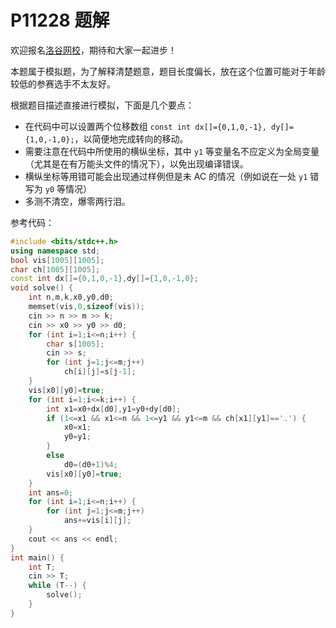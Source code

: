 # P11228 题解

欢迎报名[洛谷网校](https://class.luogu.com.cn/)，期待和大家一起进步！

本题属于模拟题，为了解释清楚题意，题目长度偏长，放在这个位置可能对于年龄较低的参赛选手不太友好。

根据题目描述直接进行模拟，下面是几个要点：

- 在代码中可以设置两个位移数组 `const int dx[]={0,1,0,-1}, dy[]={1,0,-1,0};`，以简便地完成转向的移动。
- 需要注意在代码中所使用的横纵坐标，其中 `y1` 等变量名不应定义为全局变量（尤其是在有万能头文件的情况下），以免出现编译错误。
- 横纵坐标等用错可能会出现通过样例但是未 AC 的情况（例如说在一处 `y1` 错写为 `y0` 等情况）
- 多测不清空，爆零两行泪。

参考代码：

```cpp
#include <bits/stdc++.h>
using namespace std;
bool vis[1005][1005];
char ch[1005][1005];
const int dx[]={0,1,0,-1},dy[]={1,0,-1,0};
void solve() {
	int n,m,k,x0,y0,d0;
	memset(vis,0,sizeof(vis));
	cin >> n >> m >> k;
	cin >> x0 >> y0 >> d0;
	for (int i=1;i<=n;i++) {
		char s[1005];
		cin >> s;
		for (int j=1;j<=m;j++)
			ch[i][j]=s[j-1];
	}
	vis[x0][y0]=true;
	for (int i=1;i<=k;i++) {
		int x1=x0+dx[d0],y1=y0+dy[d0];
		if (1<=x1 && x1<=n && 1<=y1 && y1<=m && ch[x1][y1]=='.') {
			x0=x1;
			y0=y1;
		}
		else
			d0=(d0+1)%4;
		vis[x0][y0]=true;
	}
	int ans=0;
	for (int i=1;i<=n;i++) {
		for (int j=1;j<=m;j++)
			ans+=vis[i][j];
	}
	cout << ans << endl;
}
int main() {
	int T;
	cin >> T;
	while (T--) {
		solve();
	}
}
```